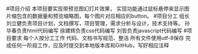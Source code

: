 #项目介绍
本项目要实现带预览图幻灯片效果， 实现功能通过鼠标悬停来显示图片缩包含的数据量和预览缩略图，每个图片对应相应的button。
#项目分工
组长刘立健负责项目计划，文档撰写，项目管理，需求分析与设计，技术支持等。
孙华春负责html代码编写
徐建辉负责css代码编写
刘哲负责javascript代码编写
#项目要求
每个人按分工工作
代码、文档书写规范、整洁
所有文件使用utf-8保存
完成任何一阶段工作，应及时提交到本地版本库和GitHub，写好相应注释
